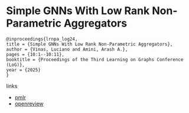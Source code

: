 # Simple GNNs With Low Rank Non-Parametric Aggregators

```
@inproceedings{lrnpa_log24,
title = {Simple GNNs With Low Rank Non-Parametric Aggregators},
author = {Vinas, Luciano and Amini, Arash A.},
pages = {10:1--10:11},
booktitle = {Proceedings of the Third Learning on Graphs Conference (LoG)},
year = {2025}
}
```

links
- [pmlr](https://proceedings.mlr.press/v269/vinas25a.html)
- [openreview](https://openreview.net/forum?id=a9BMSBU6Af)
